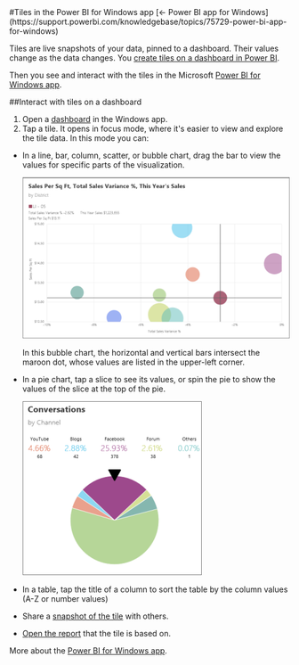 <properties pageTitle="Tiles in the Power BI for Windows app" description="Tiles in the Power BI for Windows app" services="powerbi" documentationCenter="" authors="v-anpasi" manager="mblythe" editor=""/>
<tags ms.service="powerbi" ms.devlang="NA" ms.topic="article" ms.tgt_pltfrm="NA" ms.workload="powerbi" ms.date="06/26/2015" ms.author="v-anpasi"/>
#Tiles in the Power BI for Windows app
[← Power BI app for Windows](https://support.powerbi.com/knowledgebase/topics/75729-power-bi-app-for-windows)

Tiles are live snapshots of your data, pinned to a dashboard. Their values change as the data changes. You [create tiles on a dashboard in Power BI](http://support.powerbi.com/knowledgebase/articles/425669-tiles-in-power-bi).

Then you see and interact with the tiles in the Microsoft [Power BI for Windows app](http://support.powerbi.com/knowledgebase/articles/510917-get-started-with-the-power-bi-for-windows-app). 

##Interact with tiles on a dashboard

1.  Open a [dashboard](http://support.powerbi.com/knowledgebase/articles/510951-dashboards-in-the-power-bi-for-windows-app) in the Windows app.
2.  Tap a tile. It opens in focus mode, where it's easier to view and explore the tile data. In this mode you can:

-   In a line, bar, column, scatter, or bubble chart, drag the bar to view the values for specific parts of the visualization. 
    
	![](media/powerbi-mobile-tiles-in-the-windows-app/PBI_WinAppTile.png)
    
	In this bubble chart, the horizontal and vertical bars intersect the maroon dot, whose values are listed in the upper-left corner.
-   In a pie chart, tap a slice to see its values, or spin the pie to show the values of the slice at the top of the pie.
    
	![](media/powerbi-mobile-tiles-in-the-windows-app/PBI_WinAppPie.png)

-   In a table, tap the title of a column to sort the table by the column values (A-Z or number values)
-   Share a [snapshot of the tile](http://support.powerbi.com/knowledgebase/articles/535432-share-a-snapshot-of-a-tile-from-the-power-bi-for-w) with others.

-   [Open the report](https://support.powerbi.com/knowledgebase/articles/510953-reports-in-the-power-bi-for-windows-app) that the tile is based on.

More about the [Power BI for Windows app](http://support.powerbi.com/knowledgebase/articles/510917-get-started-with-the-power-bi-for-windows-app).